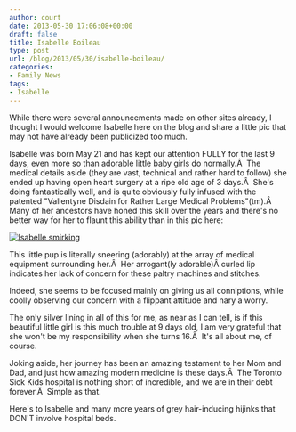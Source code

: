 ```yaml
---
author: court
date: 2013-05-30 17:06:08+00:00
draft: false
title: Isabelle Boileau
type: post
url: /blog/2013/05/30/isabelle-boileau/
categories:
- Family News
tags:
- Isabelle
---
```


While there were several announcements made on other sites already, I thought I would welcome Isabelle here on the blog and share a little pic that may not have already been publicized too much.

Isabelle was born May 21 and has kept our attention FULLY for the last 9 days, even more so than adorable little baby girls do normally.Â  The medical details aside (they are vast, technical and rather hard to follow) she ended up having open heart surgery at a ripe old age of 3 days.Â  She's doing fantastically well, and is quite obviously fully infused with the patented "Vallentyne Disdain for Rather Large Medical Problems"(tm).Â  Many of her ancestors have honed this skill over the years and there's no better way for her to flaunt this ability than in this pic here:

[![Isabelle smirking](http://www.vallentyne.com/blog/wp-content/uploads/2013/05/isabelle-smirking-1024x765.jpg)
](http://www.vallentyne.com/blog/2013/05/30/isabelle-boileau/isabelle-smirking/)

This little pup is literally sneering (adorably) at the array of medical equipment surrounding her.Â  Her arrogant(ly adorable)Â curled lip indicates her lack of concern for these paltry machines and stitches.

Indeed, she seems to be focused mainly on giving us all conniptions, while coolly observing our concern with a flippant attitude and nary a worry.

The only silver lining in all of this for me, as near as I can tell, is if this beautiful little girl is this much trouble at 9 days old, I am very grateful that she won't be my responsibility when she turns 16.Â  It's all about me, of course.

Joking aside, her journey has been an amazing testament to her Mom and Dad, and just how amazing modern medicine is these days.Â  The Toronto Sick Kids hospital is nothing short of incredible, and we are in their debt forever.Â  Simple as that.

Here's to Isabelle and many more years of grey hair-inducing hijinks that DON'T involve hospital beds.
